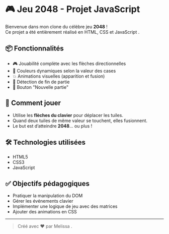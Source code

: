 # 🎮 Jeu 2048 - Projet JavaScript

Bienvenue dans mon clone du célèbre jeu **2048** !  
Ce projet a été entièrement réalisé en HTML, CSS et JavaScript .

## 📦 Fonctionnalités

- 🎮 Jouabilité complète avec les flèches directionnelles
- 🌈 Couleurs dynamiques selon la valeur des cases
- 💥 Animations visuelles (apparition et fusion)
- 🧠 Détection de fin de partie
- 🔁 Bouton "Nouvelle partie"

## 🚀 Comment jouer

- Utilise les **flèches du clavier** pour déplacer les tuiles.
- Quand deux tuiles de même valeur se touchent, elles fusionnent.
- Le but est d’atteindre **2048**... ou plus !

## 🛠️ Technologies utilisées

- HTML5
- CSS3
- JavaScript

## ✅ Objectifs pédagogiques

- Pratiquer la manipulation du DOM
- Gérer les événements clavier
- Implémenter une logique de jeu avec des matrices
- Ajouter des animations en CSS


---

> Créé avec ❤️ par Melissa .
